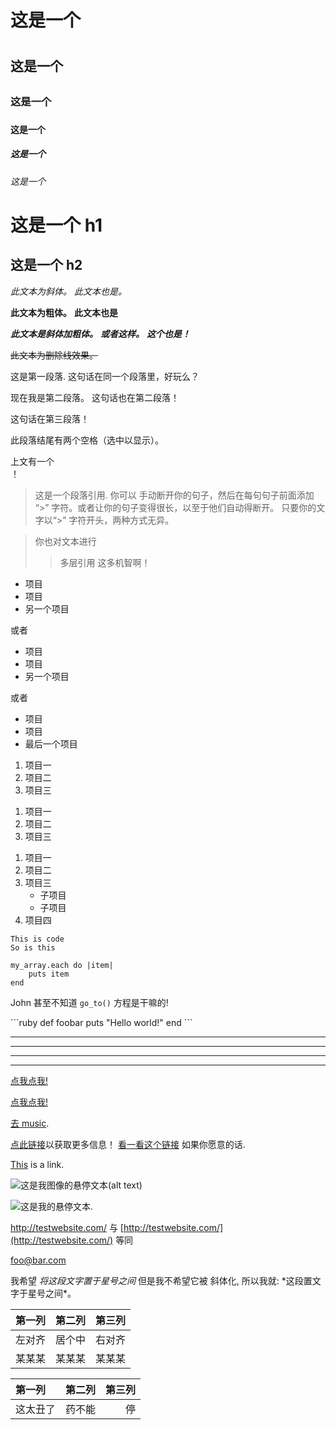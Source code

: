
<!-- Markdown 是 HTML 的父集，所以任何 HTML 文件都是有效的 Markdown。
这意味着我们可以在 Markdown 里使用任何 HTML 元素，比如注释元素，
且不会被 Markdown 解析器所影响。不过如果你在 Markdown 文件内创建了 HTML 元素，
你将无法在 HTML 元素的内容中使用 Markdown 语法。-->

<!-- 在不同的解析器中，Markdown 的实现方法有所不同。
此教程会指出当某功能是否通用及是否只对某一解析器有效。 -->

<!-- 标头 -->
<!-- 通过在文本前加上不同数量的hash(#), 你可以创建相对应的 <h1> 
到 <h6> HTML元素。-->

# 这是一个 <h1>
## 这是一个 <h2>
### 这是一个 <h3>
#### 这是一个 <h4>
##### 这是一个 <h5>
###### 这是一个 <h6>

<!-- 对于 <h1> 和 <h2> 元素，Markdown 额外提供了两种添加方式。 -->
这是一个 h1
=============

这是一个 h2
-------------

<!-- 简易文本样式 -->
<!-- 文本的斜体，粗体，和删除线在 Markdown 中可以轻易地被实现。-->

*此文本为斜体。*
_此文本也是。_

**此文本为粗体。**
__此文本也是__

***此文本是斜体加粗体。***
**_或者这样。_**
*__这个也是！__*

<!-- 在 GitHub 采用的 Markdown 中 -->

~~此文本为删除线效果。~~

<!-- 单个段落由一句或多句邻近的句子组成，这些句子由一个或多个空格分隔。-->

这是第一段落. 这句话在同一个段落里，好玩么？

现在我是第二段落。
这句话也在第二段落！

这句话在第三段落！

<!-- 如果你插入一个 HTML中的<br />标签，你可以在段末加入两个以上的空格，
然后另起一段。-->

此段落结尾有两个空格（选中以显示）。  

上文有一个 <br /> ！

<!-- 段落引用可由 > 字符轻松实现。-->

> 这是一个段落引用. 你可以
> 手动断开你的句子，然后在每句句子前面添加 “>” 字符。或者让你的句子变得很长，以至于他们自动得断开。
> 只要你的文字以“>” 字符开头，两种方式无异。

> 你也对文本进行
>> 多层引用
> 这多机智啊！

<!-- 序列 -->
<!-- 无序序列可由星号，加号或者减号来建立 -->

* 项目
* 项目
* 另一个项目

或者

+ 项目
+ 项目
+ 另一个项目

或者 

- 项目
- 项目
- 最后一个项目

<!-- 有序序列可由数字加点来实现 -->

1. 项目一
2. 项目二
3. 项目三

<!-- 即使你的标签数字有误，Markdown 依旧会呈现出正确的序号，
不过这并不是一个好主意-->

1. 项目一
1. 项目二
1. 项目三
<!-- (此段与前例一模一样) -->

<!-- 你也可以使用子序列 -->

1. 项目一
2. 项目二
3. 项目三
    * 子项目
    * 子项目
4. 项目四

<!-- 代码段落 -->
<!-- 代码段落（HTML中 <code>标签）可以由缩进四格（spaces）
或者一个制表符（tab）实现-->

    This is code
    So is this

<!-- 在你的代码中，你仍然使用tab可以进行缩进操作 -->

    my_array.each do |item|
        puts item
    end

<!-- 内联代码可由反引号 ` 实现 -->

John 甚至不知道 `go_to()` 方程是干嘛的!

<!-- 在GitHub的 Markdown中，对于代码你可以使用特殊的语法 -->

\`\`\`ruby <!-- 插入时记得移除反斜线， 仅留ruby ！ -->
def foobar
    puts "Hello world!"
end
\`\`\` <!-- 这里也是，移除反斜线，仅留  -->

<!-- 以上代码不需要缩进，而且 GitHub 会根据后表明的语言来进行语法高亮 -->

<!-- 水平线 （<hr />） -->
<!-- 水平线可由三个或以上的星号或者减号创建，可带可不带空格。 -->

***
---
- - - 
****************

<!-- 链接 -->
<!-- Markdown 最棒的地方就是简易的链接制作。链接文字放在中括号[]内，
在随后的括弧()内加入url。-->

[点我点我!](http://test.com/)

<!-- 你也可以为链接加入一个标题：在括弧内使用引号 -->

[点我点我!](http://test.com/ "连接到Test.com")

<!-- 相对路径也可以有 -->

[去 music](/music/).

<!-- Markdown同样支持引用样式的链接 -->

[点此链接][link1]以获取更多信息！
[看一看这个链接][foobar] 如果你愿意的话.

[link1]: http://test.com/ "Cool!"
[foobar]: http://foobar.biz/ "Alright!"

<!-- 链接的标题可以处于单引号中，括弧中或是被忽略。引用名可以在文档的任意何处，
并且可以随意命名，只要名称不重复。-->

<!-- “隐含式命名” 的功能可以让链接文字作为引用名 -->

[This][] is a link.

[this]: http://thisisalink.com/

<!-- 但这并不常用 -->

<!-- 图像 -->
<!-- 图像与链接相似，只需在前添加一个感叹号 -->

![这是我图像的悬停文本(alt text)](http://imgur.com/myimage.jpg "可选命名")

<!-- 引用样式也同样起作用 -->

![这是我的悬停文本.][myimage]

[myimage]: relative/urls/cool/image.jpg "在此输入标题"

<!-- 杂项 -->
<!-- 自动链接 -->

<http://testwebsite.com/> 与
[http://testwebsite.com/](http://testwebsite.com/) 等同

<!-- 电子邮件的自动链接 -->

<foo@bar.com>

<!-- 转义字符 -->

我希望 *将这段文字置于星号之间* 但是我不希望它被
斜体化, 所以我就: \*这段置文字于星号之间\*。

<!-- 表格 -->
<!-- 表格只被 GitHub 的 Markdown 支持，并且有一点笨重，但如果你真的要用的话: -->

| 第一列        | 第二列    | 第三列       |
| :----------   | :------:  | ----------:  |
| 左对齐        | 居个中    | 右对齐       |
| 某某某        | 某某某    | 某某某       |

<!-- 或者, 同样的 -->

第一列 | 第二列 | 第三列
:-- | :-: | --:
这太丑了 | 药不能 | 停

<!-- 结束! -->


